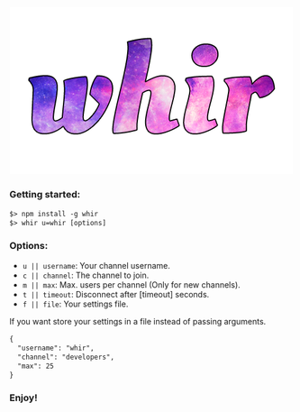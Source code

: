 <p align="center">
	<a href="http://whir.io"><img src="static/img/whir.png" alt="whir.io" /></a>
</p>

### Getting started:
```
$> npm install -g whir
$> whir u=whir [options]
```


### Options:
- `u || username`: Your channel username.
- `c || channel`: The channel to join.
- `m || max`: Max. users per channel (Only for new channels).
- `t || timeout`: Disconnect after [timeout] seconds.
- `f || file`: Your settings file.

If you want store your settings in a file instead of passing arguments.

```
{
  "username": "whir",
  "channel": "developers",
  "max": 25
}
```


### Enjoy!
